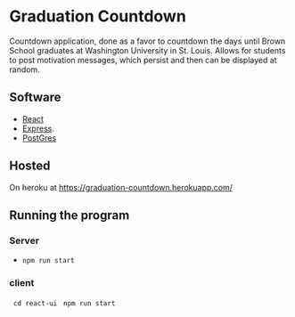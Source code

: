 # Graduation Countdown
Countdown application, done as a favor to countdown the days until Brown School graduates at Washington University in St. Louis. Allows for students to post motivation messages, which persist and then can be displayed at random.

## Software
- [React](https://reactjs.org/)
- [Express](https://expressjs.com/).  
- [PostGres](https://www.postgresql.org/)

## Hosted
On heroku at https://graduation-countdown.herokuapp.com/

## Running the program
### Server
- ` npm run start `

### client
` cd react-ui`
` npm run start`
